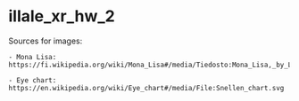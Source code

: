# illale_xr_hw_2

Sources for images:

    - Mona Lisa: https://fi.wikipedia.org/wiki/Mona_Lisa#/media/Tiedosto:Mona_Lisa,_by_Leonardo_da_Vinci,_from_C2RMF_retouched.jpg
    
    - Eye chart: https://en.wikipedia.org/wiki/Eye_chart#/media/File:Snellen_chart.svg
    
